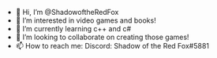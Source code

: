 - 👋 Hi, I’m @ShadowoftheRedFox
- 👀 I’m interested in video games and books!
- 🌱 I’m currently learning c++ and c#
- 💞️ I’m looking to collaborate on creating those games!
- 📫 How to reach me: Discord: Shadow of the Red Fox#5881

<!---
ShadowoftheRedFox/ShadowoftheRedFox is a ✨ special ✨ repository because its `README.md` (this file) appears on your GitHub profile.
You can click the Preview link to take a look at your changes.
--->
